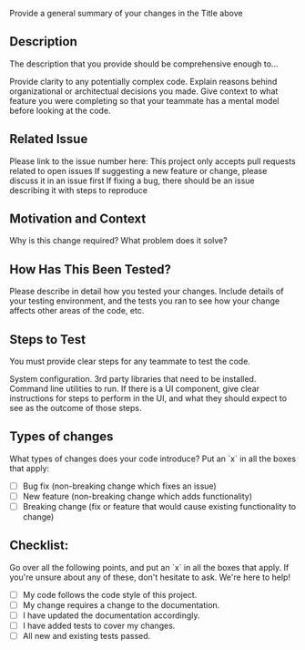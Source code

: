 Provide a general summary of your changes in the Title above

## Description
The description that you provide should be comprehensive enough to...

 Provide clarity to any potentially complex code.
 Explain reasons behind organizational or architectual decisions you made.
 Give context to what feature you were completing so that your teammate has a mental model before looking at the code.

## Related Issue
 Please link to the issue number here: 
 This project only accepts pull requests related to open issues 
 If suggesting a new feature or change, please discuss it in an issue first 
 If fixing a bug, there should be an issue describing it with steps to reproduce 

## Motivation and Context
 Why is this change required? What problem does it solve? 

## How Has This Been Tested?
 Please describe in detail how you tested your changes. 
 Include details of your testing environment, and the tests you ran to 
 see how your change affects other areas of the code, etc. 

## Steps to Test
You must provide clear steps for any teammate to test the code.

System configuration.
3rd party libraries that need to be installed.
Command line utilities to run.
If there is a UI component, give clear instructions for steps to perform in the UI, and what they should expect to see as the outcome of those steps.

## Types of changes
 What types of changes does your code introduce? Put an \`x\` in all the boxes that apply: 
- [ ] Bug fix (non-breaking change which fixes an issue)
- [ ] New feature (non-breaking change which adds functionality)
- [ ] Breaking change (fix or feature that would cause existing functionality to change)

## Checklist:
 Go over all the following points, and put an \`x\` in all the boxes that apply. 
 If you're unsure about any of these, don't hesitate to ask. We're here to help! 
- [ ] My code follows the code style of this project.
- [ ] My change requires a change to the documentation.
- [ ] I have updated the documentation accordingly.
- [ ] I have added tests to cover my changes.
- [ ] All new and existing tests passed.